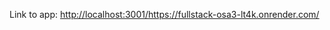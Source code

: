 Link to app: [http://localhost:3001/](https://fullstack-osa3-lt4k.onrender.com/)https://fullstack-osa3-lt4k.onrender.com/
